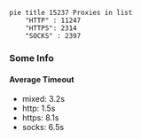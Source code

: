 
```mermaid
pie title 15237 Proxies in list
    "HTTP" : 11247
    "HTTPS": 2314
    "SOCKS" : 2397
```

### Some Info
#### Average Timeout

- mixed: 3.2s
- http: 1.5s
- https: 8.1s
- socks: 6.5s